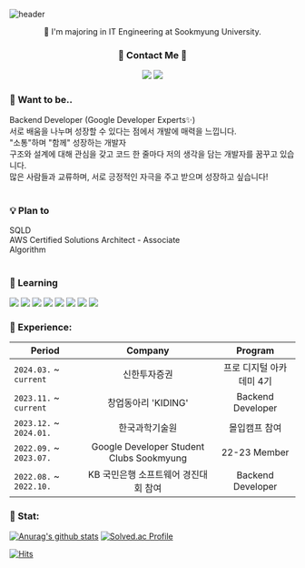 ![header](https://capsule-render.vercel.app/api?type=wave&color=ADD8E6&height=350&section=header&text=☁️%20ChaeYeon%20☁️&fontSize=40) 


<p align="center">
🏫 I'm majoring in IT Engineering at Sookmyung University. <br>
</p>

<h3 align="center">💌 Contact Me 💌</h3>
<p align="center">
      <a href="mailto:kate2236e@gmail.com"><img src = "https://img.shields.io/badge/mail-red?style=flat-square&logo=GMail&logoColor=white"></a>
      <a href="https://www.instagram.com/c._yeo0n/"><img src = "https://img.shields.io/badge/Instagram-E4405F?style=flat-square&logo=Instagram&logoColor=white"></a>
</p> 
  
### 💭 Want to be..

Backend Developer (Google Developer Experts✨) <br>
서로 배움을 나누며 성장할 수 있다는 점에서 개발에 매력을 느낍니다.<br>
"소통"하며 "함께" 성장하는 개발자<br>
구조와 설계에 대해 관심을 갖고 코드 한 줄마다 저의 생각을 담는 개발자를 꿈꾸고 있습니다.<br>
많은 사람들과 교류하며, 서로 긍정적인 자극을 주고 받으며 성장하고 싶습니다! <br><br>

### 💡 Plan to
SQLD <br>
AWS Certified Solutions Architect - Associate <br>
Algorithm <br><br>

### 🌱 Learning
  <img src="https://img.shields.io/badge/python-3776AB?style=for-the-badge&logo=python&logoColor=white"> <!-- python -->
  <img src="https://img.shields.io/badge/JAVA-007396?style=for-the-badge&logo=python&logoColor=white"> <!-- java -->
  <img src="https://img.shields.io/badge/SpringBoot-6DB33F?style=for-the-badge&logo=SpringBoot&logoColor=white"> <!-- spring boot -->
  <img src="https://img.shields.io/badge/AWS ec2-FF9900?style=for-the-badge&logo=amazonec2&logoColor=white"/>
  <img src="https://img.shields.io/badge/AWS RDS-527FFF?style=for-the-badge&logo=amazonrds&logoColor=white"/>
  <img src="https://img.shields.io/badge/AWS S3-527FFF?style=for-the-badge&logo=amazons3&logoColor=white"/>
  <img src="https://img.shields.io/badge/Github Actions-2088FF?style=for-the-badge&logo=githubactions&logoColor=white"/>
  <img src="https://img.shields.io/badge/git-F05032?style=for-the-badge&logo=git&logoColor=white"> <!-- git -->



### 🏢 Experience: 
| Period | Company | Program |
|-------|:--------:|:---------:|
| `2024.03.` ~ `current` | 신한투자증권 | 프로 디지털 아카데미 4기  |
| `2023.11.` ~ `current` | 창업동아리 'KIDING' | Backend Developer |
| `2023.12.` ~ `2024.01.` | 한국과학기술원 | 몰입캠프 참여 |
| `2022.09.` ~ `2023.07.` | Google Developer Student Clubs Sookmyung | 22-23 Member |
| `2022.08.` ~ `2022.10.` | KB 국민은행 소프트웨어 경진대회 참여 | Backend Developer |

### 🏅 Stat:
[![Anurag's github stats](https://github-readme-stats.vercel.app/api?username=ChaeyeonHan)](https://github.com/anuraghazra/github-readme-stats)
[![Solved.ac Profile](http://mazassumnida.wtf/api/v2/generate_badge?boj=walbe0528)](https://solved.ac/walbe0528/)

[![Hits](https://hits.seeyoufarm.com/api/count/incr/badge.svg?url=https%3A%2F%2Fgithub.com%2FChaeyeonHan&count_bg=%234E87E5&title_bg=%23555555&icon=&icon_color=%23E7E7E7&title=hits&edge_flat=false)](https://hits.seeyoufarm.com)

